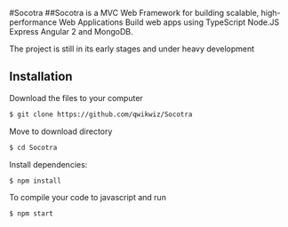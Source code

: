 #Socotra
##Socotra is a MVC Web Framework for building scalable, high-performance Web Applications
Build web apps using TypeScript Node.JS Express Angular 2 and MongoDB.

The project is still in its early stages and under heavy development


## Installation
Download the files to your computer
```bash
$ git clone https://github.com/qwikwiz/Socotra
```
Move to download directory
```bash
$ cd Socotra
```
Install dependencies:
```bash
$ npm install
```


To compile your code to javascript and run
```bash
$ npm start
```